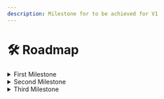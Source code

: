 ```yaml
---
description: Milestone for to be achieved for V1
---
```


# 🛠 Roadmap

<details>

<summary>First Milestone</summary>

* Design a landing page in Figma first, then work on workflow and prototypes.
* Implementation of the landing page
* Wallet Connection and symmetric encryption of books
* Publishing of our Whitepaper and proper documentation
* Social media accounts would be created, and regular content posting would commence.
* Smart contract Implementation for the book covers that would be minted as NFTs

</details>

<details>

<summary>Second Milestone</summary>

* Frontend Development of Both the Authors and Readers Dashboard
* Buy and sell smart contracts implementation.
* Encrypted Books will be uploaded to Bundlr

</details>

<details>

<summary>Third Milestone</summary>

* Final Pitch Deck Design for Pitch Day.
* Users can upload an NFT connected to their wallet address as their profile picture.
* Writing tests for the smart contract

</details>
